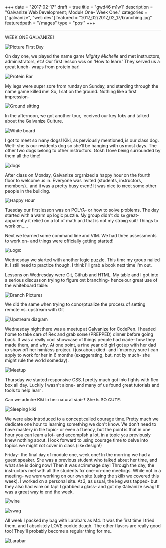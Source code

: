+++
date = "2017-02-17"
draft = true
title = "gwd46 m1w1"
description = "Galvanize Web Development; Module One- Week One."
categories = ["galvanize", "web dev"]
featured = "2017_02/2017_02_17/branching.jpg"
featuredpath = "/images"
type = "post"
+++

---
WEEK ONE GALVANIZE!

![Picture First Day](/images/2017_02/2017_02_17/firstdayofschoolpic.jpg)

On day one, we played the name game *Mighty Michelle* and met instructors, administrators, etc! Our first lesson was on 'How to learn.' They served us a great lunch- wraps from protein bar!

![Protein Bar](/images/2017_02/2017_02_17/lunch.jpg)

My legs were super sore from runday on Sunday, and standing through the name game killed me! So, I sat on the ground. Nothing like a first impression-

![Ground sitting](/images/2017_02/2017_02_17/soreleg.jpg)

In the afternoon, we got another tour, received our key fobs and talked about the Galvanize Culture.

![White board](/images/2017_02/2017_02_17/dayone.jpg)

I got to meet so many dogs! Kiki, as previously mentioned, is our class dog. Well- she is our residents dog so she'll be hanging with us most days. The other two dogs belong to other instructors. Gosh I love being surrounded by them all the time!

![dogs](/images/2017_02/2017_02_17/dogs.jpg)

After class on Monday, Galvanize organized a happy hour on the fourth floor to welcome us in. Everyone was invited (students, instructors, members).. and it was a pretty busy event! It was nice to meet some other people in the building.

![Happy Hour](/images/2017_02/2017_02_17/happyhour.jpg)

Tuesday our first lesson was on POLYA- or how to solve problems. The day started with a warm up logic puzzle. My group didn't do so great- apparently it relied on a lot of math and that is not my strong suit! Things to work on.....

Next we learned some command line and VIM. We had three assessments to work on- and things were officially getting started!

![Logic](/images/2017_02/2017_02_17/polya.jpg)

Wednesday we started with another logic puzzle. This time my group nailed it. I still need to practice though. I think i'll grab a book next time i'm out.

Lessons on Wednesday were Git, Github and HTML. My table and I got into a serious discussion trying to figure out branching- hence our great use of the whiteboard table:

![Branch Pictures](/images/2017_02/2017_02_17/branching.jpg)

We did the same when trying to conceptualize the process of setting remote vs. upstream with Git

![Upstream diagram](/images/2017_02/2017_02_17/upstream.jpg)

Wednesday night there was a meetup at Galvanize for CodePen. I headed home to take care of Rex and grab some (PREPPED) dinner before going back. It was a really cool showcase of things people had made- how they made them, and why. At one point, a nine year old girl got up with her dad to show off her html/css project. I just about died- and I'm pretty sure I can apply to work for her in 6 months (exaggerating, but, not by much- she might rule the world someday).

![Meetup](/images/2017_02/2017_02_17/codepengroup.jpg)

Thursday we started responsive CSS. I pretty much got into fights with flex box all day. Luckily I wasn't alone- and many of us found great tutorials and tools to help learn.

Can we admire Kiki in her natural state? She is SO CUTE.

![Sleeping kiki](/images/2017_02/2017_02_17/kiki.jpg)

We were also introduced to a concept called courage time. Pretty much we dedicate one hour to learning something we don't know. We don't need to have mastery in the topic- or even a fluency, but the point is that in one hour you can learn a lot- and accomplish a lot, in a topic you previously knew nothing about. I look forward to using courage time to delve into topics we might not cover in class (like design!)

Friday- the final day of module one, week one! In the morning we had a guest speaker. She was a previous student who talked about her time, and what she is doing now! Then it was scrimmage day! Through the day, the instructors met with all the students for one-on-one meetings. While not in a meeting- we were working on our own site (using the skills we covered this week). I worked on a personal site. At 3, as usual, the keg was tapped- but they also had wine on tap! I grabbed a glass- and got my Galvanize swag! It was a great way to end the week.

![wine](/images/2017_02/2017_02_17/wine.jpg)

![swag](/images/2017_02/2017_02_17/swag.jpg)

All week I packed my bag with Larabars as M4. It was the first time I tried them, and I absolutely LOVE cookie dough. The other flavors are really good too! They'll probably become a regular thing for me..

![Larabar](/images/2017_02/2017_02_17/larabar.jpg)
